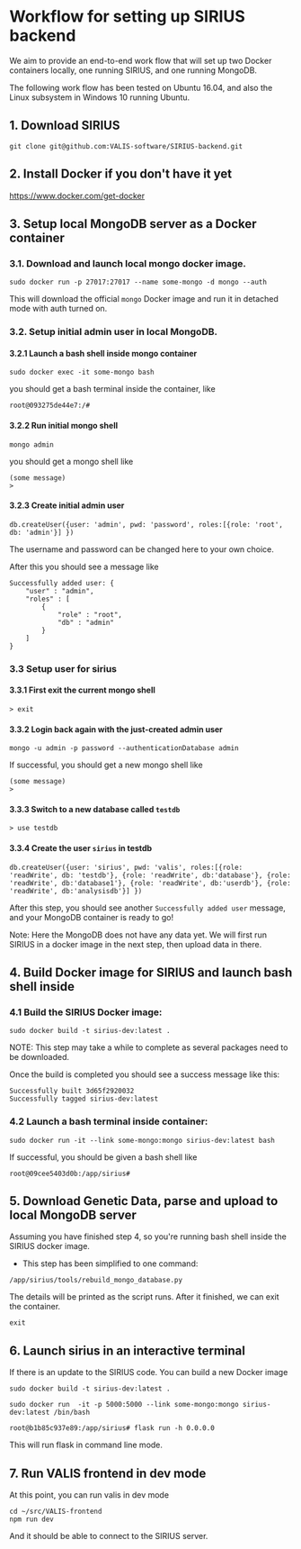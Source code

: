 # Workflow for setting up SIRIUS backend

We aim to provide an end-to-end work flow that will set up two Docker containers locally, one running SIRIUS, and one running MongoDB.

The following work flow has been tested on Ubuntu 16.04, and also the Linux subsystem in Windows 10 running Ubuntu.

## 1. Download SIRIUS

```
git clone git@github.com:VALIS-software/SIRIUS-backend.git
```

## 2. Install Docker if you don't have it yet

https://www.docker.com/get-docker

## 3. Setup local MongoDB server as a Docker container

### 3.1. Download and launch local mongo docker image.

```
sudo docker run -p 27017:27017 --name some-mongo -d mongo --auth
```

This will download the official `mongo` Docker image and run it in detached mode with auth turned on.

### 3.2. Setup initial admin user in local MongoDB.

#### 3.2.1 Launch a bash shell inside mongo container

```
sudo docker exec -it some-mongo bash
```

you should get a bash terminal inside the container, like

```
root@093275de44e7:/#
```

#### 3.2.2 Run initial mongo shell

```
mongo admin
```

you should get a mongo shell like

```
(some message)
>
```

#### 3.2.3 Create initial admin user

```
db.createUser({user: 'admin', pwd: 'password', roles:[{role: 'root', db: 'admin'}] })
```

The username and password can be changed here to your own choice.

After this you should see a message like

```
Successfully added user: {
	"user" : "admin",
	"roles" : [
		{
			"role" : "root",
			"db" : "admin"
		}
	]
}
```

### 3.3 Setup user for sirius

#### 3.3.1 First exit the current mongo shell

```
> exit
```

#### 3.3.2 Login back again with the just-created admin user

```
mongo -u admin -p password --authenticationDatabase admin
```

If successful, you should get a new mongo shell like

```
(some message)
>
```

#### 3.3.3 Switch to a new database called `testdb`

```
> use testdb
```

#### 3.3.4 Create the user `sirius` in testdb

```
db.createUser({user: 'sirius', pwd: 'valis', roles:[{role: 'readWrite', db: 'testdb'}, {role: 'readWrite', db:'database'}, {role: 'readWrite', db:'database1'}, {role: 'readWrite', db:'userdb'}, {role: 'readWrite', db:'analysisdb'}] })
```

After this step, you should see another `Successfully added user` message, and your MongoDB container is ready to go!

Note: Here the MongoDB does not have any data yet. We will first run SIRIUS in a docker image in the next step, then upload data in there.



## 4. Build Docker image for SIRIUS and launch bash shell inside

### 4.1 Build the SIRIUS Docker image:

```
sudo docker build -t sirius-dev:latest .
```

NOTE: This step may take a while to complete as several packages need to be downloaded.

Once the build is completed you should see a success message like this:

```
Successfully built 3d65f2920032
Successfully tagged sirius-dev:latest
```

### 4.2 Launch a bash terminal inside container:

```
sudo docker run -it --link some-mongo:mongo sirius-dev:latest bash
```

If successful, you should be given a bash shell like

```
root@09cee5403d0b:/app/sirius#
```


## 5. Download Genetic Data, parse and upload to local MongoDB server

Assuming you have finished step 4, so you're running bash shell inside the SIRIUS docker image.

* This step has been simplified to one command:

```
/app/sirius/tools/rebuild_mongo_database.py
```

The details will be printed as the script runs. After it finished, we can exit the container.

```
exit
```


## 6. Launch sirius in an interactive terminal

If there is an update to the SIRIUS code. You can build a new Docker image

```
sudo docker build -t sirius-dev:latest .
```

```
sudo docker run  -it -p 5000:5000 --link some-mongo:mongo sirius-dev:latest /bin/bash
```

```
root@b1b85c937e89:/app/sirius# flask run -h 0.0.0.0
```

This will run flask in command line mode.

## 7. Run VALIS frontend in dev mode

At this point, you can run valis in dev mode

```
cd ~/src/VALIS-frontend
npm run dev
```

And it should be able to connect to the SIRIUS server.
